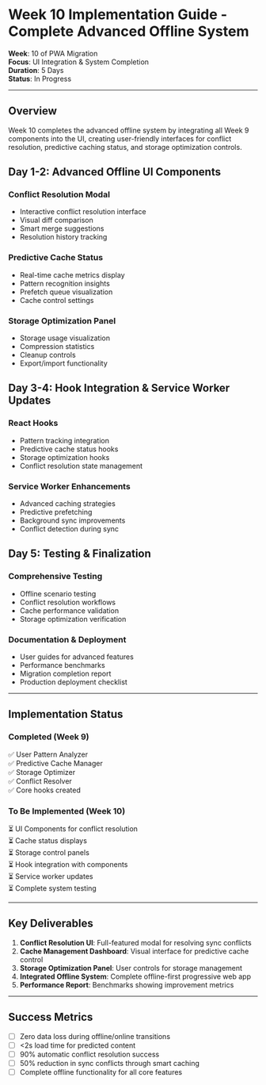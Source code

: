 # Week 10 Implementation Guide - Complete Advanced Offline System

**Week**: 10 of PWA Migration  
**Focus**: UI Integration & System Completion  
**Duration**: 5 Days  
**Status**: In Progress  

---

## Overview
Week 10 completes the advanced offline system by integrating all Week 9 components into the UI, creating user-friendly interfaces for conflict resolution, predictive caching status, and storage optimization controls.

## Day 1-2: Advanced Offline UI Components

### Conflict Resolution Modal
- Interactive conflict resolution interface
- Visual diff comparison
- Smart merge suggestions
- Resolution history tracking

### Predictive Cache Status
- Real-time cache metrics display
- Pattern recognition insights
- Prefetch queue visualization
- Cache control settings

### Storage Optimization Panel
- Storage usage visualization
- Compression statistics
- Cleanup controls
- Export/import functionality

## Day 3-4: Hook Integration & Service Worker Updates

### React Hooks
- Pattern tracking integration
- Predictive cache status hooks
- Storage optimization hooks
- Conflict resolution state management

### Service Worker Enhancements
- Advanced caching strategies
- Predictive prefetching
- Background sync improvements
- Conflict detection during sync

## Day 5: Testing & Finalization

### Comprehensive Testing
- Offline scenario testing
- Conflict resolution workflows
- Cache performance validation
- Storage optimization verification

### Documentation & Deployment
- User guides for advanced features
- Performance benchmarks
- Migration completion report
- Production deployment checklist

---

## Implementation Status

### Completed (Week 9)
✅ User Pattern Analyzer  
✅ Predictive Cache Manager  
✅ Storage Optimizer  
✅ Conflict Resolver  
✅ Core hooks created  

### To Be Implemented (Week 10)
⏳ UI Components for conflict resolution  
⏳ Cache status displays  
⏳ Storage control panels  
⏳ Hook integration with components  
⏳ Service worker updates  
⏳ Complete system testing  

---

## Key Deliverables

1. **Conflict Resolution UI**: Full-featured modal for resolving sync conflicts
2. **Cache Management Dashboard**: Visual interface for predictive cache control
3. **Storage Optimization Panel**: User controls for storage management
4. **Integrated Offline System**: Complete offline-first progressive web app
5. **Performance Report**: Benchmarks showing improvement metrics

---

## Success Metrics

- [ ] Zero data loss during offline/online transitions
- [ ] <2s load time for predicted content
- [ ] 90% automatic conflict resolution success
- [ ] 50% reduction in sync conflicts through smart caching
- [ ] Complete offline functionality for all core features